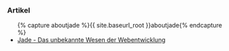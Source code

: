<h3>Artikel</h3>

<ul>
  {% capture aboutjade %}{{ site.baseurl_root }}aboutjade{% endcapture %}
  <li><a href='{{ aboutjade }}'>Jade - Das unbekannte Wesen der Webentwicklung</a></li>
</ul>
